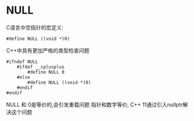 # NULL
C语言中空指针的宏定义:
````
#define NULL ((void *)0)
````

C++中具有更加严格的类型检查问题
````
#ifndef NULL
    #ifdef __cplusplus
        #define NULL 0
    #else
        #define NULL ((void *)0)
    #endif
#endif
````

NULL 和 0是等价的,会引发重载问题 指针和数字等价,
C++ 11通过引入nullptr解决这个问题
